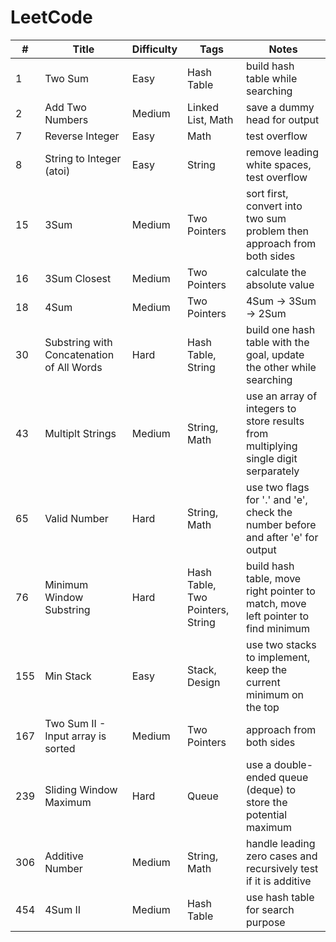 # LeetCode

  \#  |         Title         | Difficulty |       Tags       |      Notes
 --- | --------------------- | ---------- | --------------- | ---------------
1 | Two Sum | Easy | Hash Table | build hash table while searching
2 | Add Two Numbers | Medium | Linked List, Math | save a dummy head for output
7 | Reverse Integer | Easy | Math | test overflow
8 | String to Integer (atoi) | Easy | String | remove leading white spaces, test overflow
15 | 3Sum | Medium | Two Pointers | sort first, convert into two sum problem then approach from both sides
16 | 3Sum Closest | Medium | Two Pointers | calculate the absolute value
18 | 4Sum | Medium | Two Pointers | 4Sum -> 3Sum -> 2Sum
30 | Substring with Concatenation of All Words | Hard | Hash Table, String | build one hash table with the goal, update the other while searching
43 | Multiplt Strings | Medium | String, Math | use an array of integers to store results from multiplying single digit serparately
65 | Valid Number | Hard | String, Math | use two flags for '.' and 'e', check the number before and after 'e' for output
76 | Minimum Window Substring | Hard | Hash Table, Two Pointers, String | build hash table, move right pointer to match, move left pointer to find minimum
155 | Min Stack | Easy | Stack, Design | use two stacks to implement, keep the current minimum on the top
167 | Two Sum II - Input array is sorted | Medium | Two Pointers | approach from both sides
239 | Sliding Window Maximum | Hard | Queue | use a double-ended queue (deque) to store the potential maximum
306 | Additive Number | Medium | String, Math | handle leading zero cases and recursively test if it is additive
454 | 4Sum II | Medium | Hash Table | use hash table for search purpose
